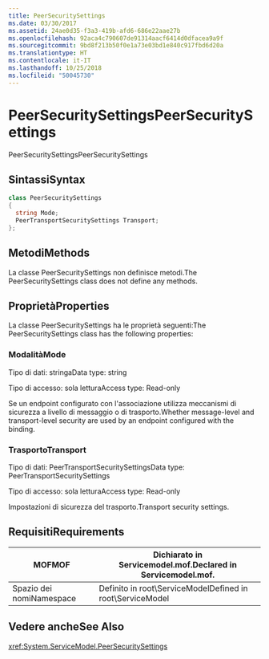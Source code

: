 ```yaml
---
title: PeerSecuritySettings
ms.date: 03/30/2017
ms.assetid: 24ae0d35-f3a3-419b-afd6-686e22aae27b
ms.openlocfilehash: 92aca4c790607de91314aacf6414d0dfacea9a9f
ms.sourcegitcommit: 9bd8f213b50f0e1a73e03bd1e840c917fbd6d20a
ms.translationtype: HT
ms.contentlocale: it-IT
ms.lasthandoff: 10/25/2018
ms.locfileid: "50045730"
---
```

# <a name="peersecuritysettings"></a><span data-ttu-id="13593-102">PeerSecuritySettings</span><span class="sxs-lookup"><span data-stu-id="13593-102">PeerSecuritySettings</span></span>
<span data-ttu-id="13593-103">PeerSecuritySettings</span><span class="sxs-lookup"><span data-stu-id="13593-103">PeerSecuritySettings</span></span>  
  
## <a name="syntax"></a><span data-ttu-id="13593-104">Sintassi</span><span class="sxs-lookup"><span data-stu-id="13593-104">Syntax</span></span>  
  
```csharp
class PeerSecuritySettings  
{  
  string Mode;  
  PeerTransportSecuritySettings Transport;  
};  
```  
  
## <a name="methods"></a><span data-ttu-id="13593-105">Metodi</span><span class="sxs-lookup"><span data-stu-id="13593-105">Methods</span></span>  
 <span data-ttu-id="13593-106">La classe PeerSecuritySettings non definisce metodi.</span><span class="sxs-lookup"><span data-stu-id="13593-106">The PeerSecuritySettings class does not define any methods.</span></span>  
  
## <a name="properties"></a><span data-ttu-id="13593-107">Proprietà</span><span class="sxs-lookup"><span data-stu-id="13593-107">Properties</span></span>  
 <span data-ttu-id="13593-108">La classe PeerSecuritySettings ha le proprietà seguenti:</span><span class="sxs-lookup"><span data-stu-id="13593-108">The PeerSecuritySettings class has the following properties:</span></span>  
  
### <a name="mode"></a><span data-ttu-id="13593-109">Modalità</span><span class="sxs-lookup"><span data-stu-id="13593-109">Mode</span></span>  
 <span data-ttu-id="13593-110">Tipo di dati: stringa</span><span class="sxs-lookup"><span data-stu-id="13593-110">Data type: string</span></span>  
  
 <span data-ttu-id="13593-111">Tipo di accesso: sola lettura</span><span class="sxs-lookup"><span data-stu-id="13593-111">Access type: Read-only</span></span>  
  
 <span data-ttu-id="13593-112">Se un endpoint configurato con l'associazione utilizza meccanismi di sicurezza a livello di messaggio o di trasporto.</span><span class="sxs-lookup"><span data-stu-id="13593-112">Whether message-level and transport-level security are used by an endpoint configured with the binding.</span></span>  
  
### <a name="transport"></a><span data-ttu-id="13593-113">Trasporto</span><span class="sxs-lookup"><span data-stu-id="13593-113">Transport</span></span>  
 <span data-ttu-id="13593-114">Tipo di dati: PeerTransportSecuritySettings</span><span class="sxs-lookup"><span data-stu-id="13593-114">Data type: PeerTransportSecuritySettings</span></span>  
  
 <span data-ttu-id="13593-115">Tipo di accesso: sola lettura</span><span class="sxs-lookup"><span data-stu-id="13593-115">Access type: Read-only</span></span>  
  
 <span data-ttu-id="13593-116">Impostazioni di sicurezza del trasporto.</span><span class="sxs-lookup"><span data-stu-id="13593-116">Transport security settings.</span></span>  
  
## <a name="requirements"></a><span data-ttu-id="13593-117">Requisiti</span><span class="sxs-lookup"><span data-stu-id="13593-117">Requirements</span></span>  
  
|<span data-ttu-id="13593-118">MOF</span><span class="sxs-lookup"><span data-stu-id="13593-118">MOF</span></span>|<span data-ttu-id="13593-119">Dichiarato in Servicemodel.mof.</span><span class="sxs-lookup"><span data-stu-id="13593-119">Declared in Servicemodel.mof.</span></span>|  
|---------|-----------------------------------|  
|<span data-ttu-id="13593-120">Spazio dei nomi</span><span class="sxs-lookup"><span data-stu-id="13593-120">Namespace</span></span>|<span data-ttu-id="13593-121">Definito in root\ServiceModel</span><span class="sxs-lookup"><span data-stu-id="13593-121">Defined in root\ServiceModel</span></span>|  
  
## <a name="see-also"></a><span data-ttu-id="13593-122">Vedere anche</span><span class="sxs-lookup"><span data-stu-id="13593-122">See Also</span></span>  
 <xref:System.ServiceModel.PeerSecuritySettings>
